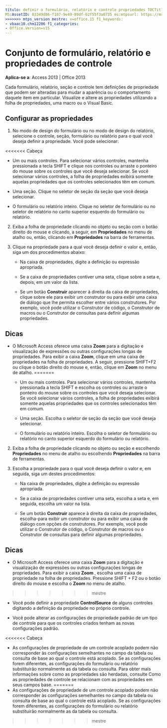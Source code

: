 ```yaml
---
título: definir o formulário, relatório e controle propriedades TOCTitle: definir o formulário, relatório e propriedades de controle <<<<<<< cabeça ms:assetid: 03349d86-f107-9e49-89df-62f55f3a0735 ms:mtpsurl: https://msdn.microsoft.com/library/Ff844789(v=office.15) ms:contentKeyID: ms.date 48542977: 09/18 / 2015 === Descrição: cada formulário, relatório, seção e controle tem configurações de propriedade que você pode alterar para modificar a aparência ou o comportamento de um item específico no Access 2013.
MS:AssetID: 03349d86-f107-9e49-89df-62f55f3a0735 ms:mtpsurl: https://msdn.microsoft.com/library/Ff844789(v=office.15) ms:contentKeyID: ms.date 48542977: 10/16/2018
>>>>>>> mtps_version mestre: v=office.15 f1_keywords:
- vbaac10.chm12286 f1_categories:
- Office.Version=v15
---
```


# <a name="set-form-report-and-control-properties"></a>Conjunto de formulário, relatório e propriedades de controle

**Aplica-se a**: Access 2013 | Office 2013

Cada formulário, relatório, seção e controle tem definições de propriedade que podem ser alteradas para mudar a aparência ou o comportamento daquele item em particular. Visualize e altere as propriedades utilizando a folha de propriedades, uma macro ou o Visual Basic.

## <a name="set-properties"></a>Configurar as propriedades

1. No modo de design do formulário ou no modo de design do relatório, selecione o controle, seção, formulário ou relatório para o qual você deseja definir a propriedade. Você pode selecionar:
    
<<<<<<< Cabeça
   - Um ou mais controles. Para selecionar vários controles, mantenha pressionada a tecla SHIFT e clique nos controles ou arraste o ponteiro do mouse sobre os controles que você deseja selecionar. Se você selecionar vários controles, a folha de propriedades exibirá somente aquelas propriedades que os controles selecionados têm em comum.
    
   - Uma seção. Clique no seletor de seção da seção que você deseja selecionar.
    
   - O formulário ou relatório inteiro. Clique no seletor de formulário ou no seletor de relatório no canto superior esquerdo do formulário ou relatório.

2. Exiba a folha de propriedade clicando no objeto ou seção com o botão direito do mouse e clicando, a seguir, em **Propriedades** no menu de atalho ou, então, clicando em **Propriedades** na barra de ferramentas.

3. Clique na propriedade para a qual você deseja definir o valor e, então, siga um dos procedimentos abaixo:
    
   - Na caixa de propriedades, digite a definição ou expressão apropriada.
    
   - Se a caixa de propriedades contiver uma seta, clique sobre a seta e, depois, em um valor da lista.
    
   - Se um botão **Construir** aparecer à direita da caixa de propriedades, clique sobre ele para exibir um construtor ou para exibir uma caixa de diálogo que lhe permita escolher entre vários construtores. Por exemplo, você pode utilizar o Construtor de código, o Construtor de macros ou o Construtor de consultas para definir algumas propriedades.

## <a name="tips"></a>Dicas

- O Microsoft Access oferece uma caixa **Zoom** para a digitação e visualização de expressões ou outras configurações longas de propriedades. Para exibir a caixa **Zoom**, clique em uma caixa de propriedades na folha de propriedades. A seguir, pressione SHIFT+F2 ou clique o botão direito do mouse e, então, clique em **Zoom** no menu de atalho.
=======
   - Um ou mais controles. Para selecionar vários controles, mantenha pressionada a tecla SHIFT e escolha os controles ou arraste o ponteiro do mouse sobre os controles que você deseja selecionar. Se você selecionar vários controles, a folha de propriedades exibirá somente aquelas propriedades que os controles selecionados têm em comum.
    
   - Uma seção. Escolha o seletor de seção da seção que você deseja selecionar.
    
   - O formulário ou relatório inteiro. Escolha o seletor de formulário ou relatório no canto superior esquerdo do formulário ou relatório.

2. Exiba a folha de propriedade clicando no objeto ou seção e escolhendo **Propriedades** no menu de atalho ou escolhendo **Propriedades** na barra de ferramentas.

3. Escolha a propriedade para o qual você deseja definir o valor e, em seguida, siga um destes procedimentos:
    
   - Na caixa de propriedades, digite a definição ou expressão apropriada.
    
   - Se a caixa de propriedades contiver uma seta, escolha a seta e, em seguida, escolha um valor na lista.
    
   - Se um botão **Construir** aparece à direita da caixa de propriedades, escolha-para exibir um construtor ou para exibir uma caixa de diálogo com opções de construtores. Por exemplo, você pode utilizar o Construtor de código, o Construtor de macros ou o Construtor de consultas para definir algumas propriedades.

## <a name="tips"></a>Dicas

- O Microsoft Access oferece uma caixa **Zoom** para a digitação e visualização de expressões ou outras configurações longas de propriedades. Para exibir a caixa **Zoom** , escolha uma caixa de propriedade na folha de propriedades. Pressione SHIFT + F2 ou o botão direito do mouse e escolha o **Zoom** no menu de atalho.
>>>>>>> mestre

- Você pode definir a propriedade **ControlSource** de alguns controles digitando a definição da propriedade no próprio controle.

- Você pode alterar as configurações de propriedade padrão de um tipo de controle para que os controles criados tenham as novas configurações padrão.

<<<<<<< Cabeça
- As configurações de propriedade de um controle acoplado podem não corresponder às configurações semelhantes no campo da tabela ou consulta de base ao qual o controle está acoplado. Se as configurações forem diferentes, as configurações do formulário ou relatório substituirão normalmente as da tabela ou consulta. Para obter mais informações sobre como as propriedades são herdadas, consulte Como as propriedades de controle se relacionam com as propriedades em seus campos base.
=======
- As configurações de propriedade de um controle acoplado podem não corresponder às configurações semelhantes no campo da tabela ou consulta de base ao qual o controle está acoplado. Se as configurações forem diferentes, as configurações do formulário ou relatório substituirão normalmente as da tabela ou consulta.
>>>>>>> mestre

